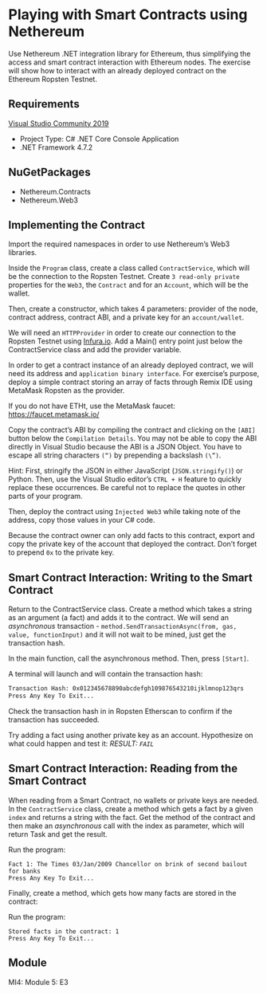 # Playing with Smart Contracts using Nethereum
Use Nethereum .NET integration library for Ethereum, thus simplifying the access and smart contract interaction with Ethereum nodes. The exercise will show how to interact with an already deployed contract on the Ethereum Ropsten Testnet.

## Requirements
[Visual Studio Community 2019](https://visualstudio.microsoft.com/vs/)
* Project Type: C# .NET Core Console Application
* .NET Framework 4.7.2

## NuGetPackages
* Nethereum.Contracts
* Nethereum.Web3

## Implementing the Contract
Import the required namespaces in order to use Nethereum’s Web3 libraries.

Inside the `Program` class, create a class called `ContractService`, which will be the connection to the Ropsten Testnet. Create `3 read-only private` properties for the `Web3`, the `Contract` and for an `Account`, which will be the wallet.
 
Then, create a constructor, which takes 4 parameters: provider of the node, contract address, contract ABI, and a private key for an `account/wallet`.
 
We will need an `HTTPProvider` in order to create our connection to the Ropsten Testnet using [Infura.io](https://infura.io). Add a Main() entry point just below the ContractService class and add the provider variable.
 
In order to get a contract instance of an already deployed contract, we will need its address and `application binary interface`. For exercise’s purpose, deploy a simple contract storing an array of facts through Remix IDE using MetaMask Ropsten as the provider.
 
If you do not have ETHt, use the MetaMask faucet: https://faucet.metamask.io/

Copy the contract’s ABI by compiling the contract and clicking on the `[ABI]` button below the `Compilation Details`.
You may not be able to copy the ABI directly in Visual Studio because the ABI is a JSON Object.
You have to escape all string characters `(“)` by prepending a backslash `(\”)`.

Hint:
First, stringify the JSON in either JavaScript (`JSON.stringify()`) or Python. Then, use the Visual Studio editor’s `CTRL + H` feature to quickly replace these occurrences. Be careful not to replace the quotes in other parts of your program.

Then, deploy the contract using `Injected Web3` while taking note of the address, copy those values in your C# code.

Because the contract owner can only add facts to this contract, export and copy the private key of the account that deployed the contract. Don’t forget to prepend `0x` to the private key.

## Smart Contract Interaction: Writing to the Smart Contract
Return to the ContractService class. Create a method which takes a string as an argument (a fact) and adds it to the contract. We will send an _asynchronous_ transaction - `method.SendTransactionAsync(from, gas, value, functionInput)` and it will not wait to be mined, just get the transaction hash.
 
In the main function, call the asynchronous method. Then, press `[Start]`.

A terminal will launch and will contain the transaction hash:
```sh
Transaction Hash: 0x012345678890abcdefgh109876543210ijklmnop123qrs
Press Any Key To Exit...
```
Check the transaction hash in in Ropsten Etherscan to confirm if the transaction has succeeded.
 
Try adding a fact using another private key as an account. Hypothesize on what could happen and test it: _RESULT: `FAIL`_
 
## Smart Contract Interaction: Reading from the Smart Contract
When reading from a Smart Contract, no wallets or private keys are needed. 
In the `ContractService` class, create a method which gets a fact by a given `index` and returns a string with the fact. Get the method of the contract and then make an _asynchronous_ call with the index as parameter, which will return Task<string> and get the result.

Run the program:
```
Fact 1: The Times 03/Jan/2009 Chancellor on brink of second bailout for banks
Press Any Key To Exit...
```
 
Finally, create a method, which gets how many facts are stored in the contract:

Run the program:
```
Stored facts in the contract: 1
Press Any Key To Exit...
```

## Module
MI4: Module 5: E3
